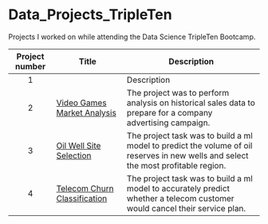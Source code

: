 # Data_Projects_TripleTen

Projects I worked on while attending the Data Science TripleTen Bootcamp.


| Project number | Title | Description |
| :-----------: | ----------- |----------- | 
| 1 | []() | Description |
| 2 | [Video Games Market Analysis](https://github.com/nelsonj1614/Data_Projects_TripleTen/tree/a4d34dea198f6b79b3b530f1ad373526327fa528/02_Video_Game_Market_Analysis) | The project was to perform analysis on historical sales data to prepare for a company advertising campaign. |
| 3 | [Oil Well Site Selection](https://github.com/nelsonj1614/Data_Projects_TripleTen/tree/d4bd5f4f9c0a90ac94d3782b17af7d17ed0878d3/03_Oil_Well_Site_Selection_Project) | The project task was to build a ml model to predict the volume of oil reserves in new wells and select the most profitable region. |
| 4 | [Telecom Churn Classification](https://github.com/nelsonj1614/Data_Projects_TripleTen/tree/ed20d9b60587dc711b991ee3975f9b1a8143c4a8/04_Telecom_Churn_Classification) | The project task was to build a ml model to accurately predict whether a telecom customer would cancel their service plan. |
